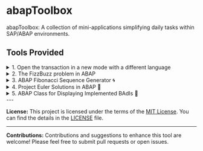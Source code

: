 # abapToolbox
abapToolbox: A collection of mini-applications simplifying daily tasks within SAP/ABAP environments.

## Tools Provided

<details>

<summary>1. Open the transaction in a new mode with a different language</summary>

**Description:**
This tool allows you to open a transaction in a new mode with a different language setting, enhancing accessibility and ease of use.

**Additional Features:**
- Language selection option during transaction initiation.
- Compatibility with various transaction codes.
- Improved user experience with multilingual support.

**Usage:**
To utilize this tool, simply select the desired language and open the transaction code.

![abapToolbox - Open the transaction in a new mode with a different language](https://github.com/netsrak-dev/abapToolbox/assets/144322707/8528e094-f625-46e4-8be0-ff0c8c2ce764)

**Code/Program:**
[call_tx_spras](/src/zabaptb_call_tx_spras.prog.abap)
</details>

<details>
<summary>2. The FizzBuzz problem in ABAP</summary>

🚀 This ABAP program called [FIZZBUZZ_PROBLEM](/src/zabaptb_fizzbuzz_problem.prog.abap) was initially crafted in just about 10 minutes – ask me if I got the job? 😎 It meets the requirements of the FizzBuzz problem in ABAP and allows comparison between the [original implementation](https://github.com/netsrak-dev/abapToolbox/blob/9820c4bf60f0591e4027338eb3775a787c52d1b4/src/zabaptb_fizzbuzz_problem.prog.abap#L71C1-L83C9) and an [improved version](https://github.com/netsrak-dev/abapToolbox/blob/9820c4bf60f0591e4027338eb3775a787c52d1b4/src/zabaptb_fizzbuzz_problem.prog.abap#L92C1-L113C9) based on suggestions from ChatGPT. 💻

The concept is simple: Numbers from 1 to 100 are printed according to these rules:

- Multiples of 3 are replaced by "Fizz.
- Multiples of 5 are replaced by "Buzz.
- Numbers divisible by both 3 and 5 are replaced by "FizzBuzz.

Inspired by Jeff Atwood's influential blog post "[Why Can't Programmers.. Program?](https://blog.codinghorror.com/why-cant-programmers-program/)" this program aims to demonstrate effective programming skills in ABAP and invites contributions and feedback for further enhancements. Explore the differences between the original and improved logic! This project not only showcases effective ABAP programming but also encourages comparing and analyzing different implementations. Feedback and contributions for further development are warmly welcomed. 🌟

</details>

<details>
<summary>3. ABAP Fibonacci Sequence Generator 🌀</summary>

🔢 Generate the Fibonacci sequence in ABAP! This tool offers both iterative and recursive methods to compute the sequence up to a specified number.

🔄 The iterative approach swiftly calculates the sequence by adding the two preceding numbers until reaching the desired value, ensuring optimal performance in ABAP.

⏳ However, the recursive method faces challenges with larger numbers, causing longer execution times beyond 30 and overflow issues beyond 92 due to data type limitations.

🛠️ Enhance performance by implementing memoization for the recursive method and optimizing data types to mitigate overflow problems with larger sequence numbers.

🚀 Choose the best method based on your sequence number needs! Opt for the iterative approach for faster calculations with larger numbers and the recursive method for smaller values where time isn't a concern.

Note: Exercise caution using the recursive method for larger numbers in this ABAP implementation. Implementing suggested improvements can boost functionality and performance across various sequence ranges.

</details>

<details>
<summary>4. Project Euler Solutions in ABAP 🧮</summary>

Welcome to my GitHub repository containing ABAP solutions for the Project Euler challenges! Project Euler is a series of challenging mathematical/computer programming problems designed to encourage problem-solving using code.

**Progress** 🚀 

Here's the list of problems I've currently solved:

[Problem 1](/src/zcl_abaptb_projecteuler.clas.abap#L99): Multiples of 3 and 5

[Problem 2](/src/zcl_abaptb_projecteuler.clas.abap#L126): Even Fibonacci numbers

[Problem 3](/src/zcl_abaptb_projecteuler.clas.abap#L171): Largest prime factor

[Problem 4](/src/zcl_abaptb_projecteuler.clas.abap#L243): Largest palindrome product

[Problem 5](/src/zcl_abaptb_projecteuler.clas.abap#L335): Smallest multiple

[Problem 6](/src/zcl_abaptb_projecteuler.clas.abap#L369): Sum square difference

[Problem 7](/src/zcl_abaptb_projecteuler.clas.abap#L412): 10,001st prime

Feel free to explore the solutions, provide feedback, or contribute your own solutions!
</details>

<details>
<summary>5. ABAP Class for Displaying Implemented BAdIs 📄</summary>

This ABAP class provides a simple and efficient way to list and navigate through the BAdI implementations in your SAP system.

**Features**
**List BAdI Implementations**
  - Execute the [LIST_BADI_IMPLEMENTATION method](https://github.com/netsrak-dev/abapToolbox/blob/98e712b1b597c48a62fe986833afce83fcdc103f/src/zcl_abaptb_badi.clas.abap#L54) to retrieve and display all implemented BAdIs in a SAP List Viewer (SALV) format. 🗂️

**Direct Navigation**
  - Utilize hot spots for quick navigation to:
  - BAdI Interface 🔍
  - Implemented Class 🏷️
  - Enhancement Implementation ⚙️
  - BAdI Definition 📘

</details>
---

**License:**
This project is licensed under the terms of the [MIT License](LICENSE). You can find the details in the [LICENSE](LICENSE) file.

---

**Contributions:**
Contributions and suggestions to enhance this tool are welcome! Please feel free to submit pull requests or open issues.

